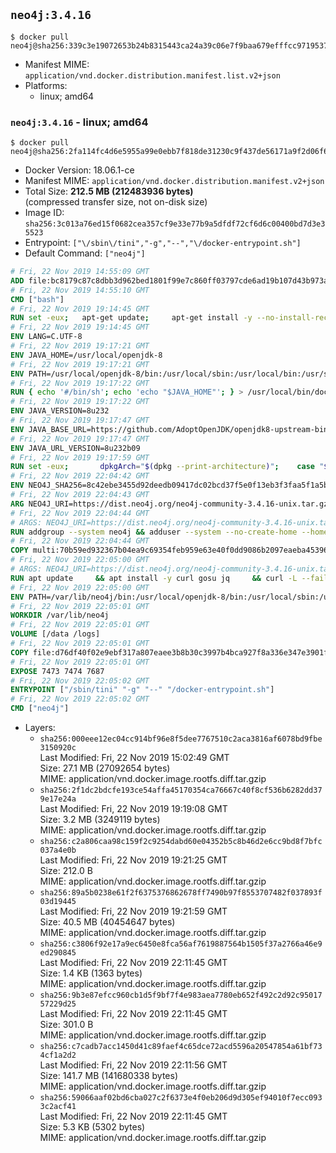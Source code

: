 ## `neo4j:3.4.16`

```console
$ docker pull neo4j@sha256:339c3e19072653b24b8315443ca24a39c06e7f9baa679efffcc971953742507c
```

-	Manifest MIME: `application/vnd.docker.distribution.manifest.list.v2+json`
-	Platforms:
	-	linux; amd64

### `neo4j:3.4.16` - linux; amd64

```console
$ docker pull neo4j@sha256:2fa114fc4d6e5955a99e0ebb7f818de31230c9f437de56171a9f2d06f6c49cf0
```

-	Docker Version: 18.06.1-ce
-	Manifest MIME: `application/vnd.docker.distribution.manifest.v2+json`
-	Total Size: **212.5 MB (212483936 bytes)**  
	(compressed transfer size, not on-disk size)
-	Image ID: `sha256:3c013a76ed15f0682cea357cf9e33e77b9a5dfdf72cf6d6c00400bd7d3e35523`
-	Entrypoint: `["\/sbin\/tini","-g","--","\/docker-entrypoint.sh"]`
-	Default Command: `["neo4j"]`

```dockerfile
# Fri, 22 Nov 2019 14:55:09 GMT
ADD file:bc8179c87c8dbb3d962bed1801f99e7c860ff03797cde6ad19b107d43b973ada in / 
# Fri, 22 Nov 2019 14:55:10 GMT
CMD ["bash"]
# Fri, 22 Nov 2019 19:14:45 GMT
RUN set -eux; 	apt-get update; 	apt-get install -y --no-install-recommends 		ca-certificates p11-kit 	; 	rm -rf /var/lib/apt/lists/*
# Fri, 22 Nov 2019 19:14:45 GMT
ENV LANG=C.UTF-8
# Fri, 22 Nov 2019 19:17:21 GMT
ENV JAVA_HOME=/usr/local/openjdk-8
# Fri, 22 Nov 2019 19:17:21 GMT
ENV PATH=/usr/local/openjdk-8/bin:/usr/local/sbin:/usr/local/bin:/usr/sbin:/usr/bin:/sbin:/bin
# Fri, 22 Nov 2019 19:17:22 GMT
RUN { echo '#/bin/sh'; echo 'echo "$JAVA_HOME"'; } > /usr/local/bin/docker-java-home && chmod +x /usr/local/bin/docker-java-home && [ "$JAVA_HOME" = "$(docker-java-home)" ]
# Fri, 22 Nov 2019 19:17:22 GMT
ENV JAVA_VERSION=8u232
# Fri, 22 Nov 2019 19:17:47 GMT
ENV JAVA_BASE_URL=https://github.com/AdoptOpenJDK/openjdk8-upstream-binaries/releases/download/jdk8u232-b09/OpenJDK8U-jre_
# Fri, 22 Nov 2019 19:17:47 GMT
ENV JAVA_URL_VERSION=8u232b09
# Fri, 22 Nov 2019 19:17:59 GMT
RUN set -eux; 		dpkgArch="$(dpkg --print-architecture)"; 	case "$dpkgArch" in 		amd64) upstreamArch='x64' ;; 		arm64) upstreamArch='aarch64' ;; 		*) echo >&2 "error: unsupported architecture: $dpkgArch" ;; 	esac; 		savedAptMark="$(apt-mark showmanual)"; 	apt-get update; 	apt-get install -y --no-install-recommends 		dirmngr 		gnupg 		wget 	; 	rm -rf /var/lib/apt/lists/*; 		wget -O openjdk.tgz.asc "${JAVA_BASE_URL}${upstreamArch}_linux_${JAVA_URL_VERSION}.tar.gz.sign"; 	wget -O openjdk.tgz "${JAVA_BASE_URL}${upstreamArch}_linux_${JAVA_URL_VERSION}.tar.gz" --progress=dot:giga; 		export GNUPGHOME="$(mktemp -d)"; 	gpg --batch --keyserver ha.pool.sks-keyservers.net --keyserver-options no-self-sigs-only --recv-keys CA5F11C6CE22644D42C6AC4492EF8D39DC13168F; 	gpg --batch --keyserver ha.pool.sks-keyservers.net --recv-keys EAC843EBD3EFDB98CC772FADA5CD6035332FA671; 	gpg --batch --list-sigs --keyid-format 0xLONG CA5F11C6CE22644D42C6AC4492EF8D39DC13168F 		| tee /dev/stderr 		| grep '0xA5CD6035332FA671' 		| grep 'Andrew Haley'; 	gpg --batch --verify openjdk.tgz.asc openjdk.tgz; 	gpgconf --kill all; 	rm -rf "$GNUPGHOME"; 		mkdir -p "$JAVA_HOME"; 	tar --extract 		--file openjdk.tgz 		--directory "$JAVA_HOME" 		--strip-components 1 		--no-same-owner 	; 	rm openjdk.tgz*; 			apt-mark auto '.*' > /dev/null; 	[ -z "$savedAptMark" ] || apt-mark manual $savedAptMark > /dev/null; 	apt-get purge -y --auto-remove -o APT::AutoRemove::RecommendsImportant=false; 		{ 		echo '#!/usr/bin/env bash'; 		echo 'set -Eeuo pipefail'; 		echo 'if ! [ -d "$JAVA_HOME" ]; then echo >&2 "error: missing JAVA_HOME environment variable"; exit 1; fi'; 		echo 'cacertsFile=; for f in "$JAVA_HOME/lib/security/cacerts" "$JAVA_HOME/jre/lib/security/cacerts"; do if [ -e "$f" ]; then cacertsFile="$f"; break; fi; done'; 		echo 'if [ -z "$cacertsFile" ] || ! [ -f "$cacertsFile" ]; then echo >&2 "error: failed to find cacerts file in $JAVA_HOME"; exit 1; fi'; 		echo 'trust extract --overwrite --format=java-cacerts --filter=ca-anchors --purpose=server-auth "$cacertsFile"'; 	} > /etc/ca-certificates/update.d/docker-openjdk; 	chmod +x /etc/ca-certificates/update.d/docker-openjdk; 	/etc/ca-certificates/update.d/docker-openjdk; 		find "$JAVA_HOME/lib" -name '*.so' -exec dirname '{}' ';' | sort -u > /etc/ld.so.conf.d/docker-openjdk.conf; 	ldconfig; 		java -version
# Fri, 22 Nov 2019 22:04:42 GMT
ENV NEO4J_SHA256=8c42ebe3455d92deedb09417dc02bcd37f5e0f13eb3f3faa5f1a5b9d4a781c7b NEO4J_TARBALL=neo4j-community-3.4.16-unix.tar.gz NEO4J_EDITION=community NEO4J_HOME=/var/lib/neo4j TINI_VERSION=v0.18.0 TINI_SHA256=12d20136605531b09a2c2dac02ccee85e1b874eb322ef6baf7561cd93f93c855
# Fri, 22 Nov 2019 22:04:43 GMT
ARG NEO4J_URI=https://dist.neo4j.org/neo4j-community-3.4.16-unix.tar.gz
# Fri, 22 Nov 2019 22:04:44 GMT
# ARGS: NEO4J_URI=https://dist.neo4j.org/neo4j-community-3.4.16-unix.tar.gz
RUN addgroup --system neo4j && adduser --system --no-create-home --home "${NEO4J_HOME}" --ingroup neo4j neo4j
# Fri, 22 Nov 2019 22:04:44 GMT
COPY multi:70b59ed932367b04ea9c69354feb959e63e40f0dd9086b2097eaeba453964337 in /tmp/ 
# Fri, 22 Nov 2019 22:05:00 GMT
# ARGS: NEO4J_URI=https://dist.neo4j.org/neo4j-community-3.4.16-unix.tar.gz
RUN apt update     && apt install -y curl gosu jq     && curl -L --fail --silent --show-error "https://github.com/krallin/tini/releases/download/${TINI_VERSION}/tini" > /sbin/tini     && echo "${TINI_SHA256}  /sbin/tini" | sha256sum -c --strict --quiet     && chmod +x /sbin/tini     && curl --fail --silent --show-error --location --remote-name ${NEO4J_URI}     && echo "${NEO4J_SHA256}  ${NEO4J_TARBALL}" | sha256sum -c --strict --quiet     && tar --extract --file ${NEO4J_TARBALL} --directory /var/lib     && mv /var/lib/neo4j-* "${NEO4J_HOME}"     && rm ${NEO4J_TARBALL}     && mv "${NEO4J_HOME}"/data /data     && mv "${NEO4J_HOME}"/logs /logs     && chown -R neo4j:neo4j /data     && chmod -R 777 /data     && chown -R neo4j:neo4j /logs     && chmod -R 777 /logs     && chown -R neo4j:neo4j "${NEO4J_HOME}"     && chmod -R 777 "${NEO4J_HOME}"     && ln -s /data "${NEO4J_HOME}"/data     && ln -s /logs "${NEO4J_HOME}"/logs     && mv /tmp/neo4jlabs-plugins.json /neo4jlabs-plugins.json     && rm -rf /tmp/*     && rm -rf /var/lib/apt/lists/*
# Fri, 22 Nov 2019 22:05:00 GMT
ENV PATH=/var/lib/neo4j/bin:/usr/local/openjdk-8/bin:/usr/local/sbin:/usr/local/bin:/usr/sbin:/usr/bin:/sbin:/bin
# Fri, 22 Nov 2019 22:05:01 GMT
WORKDIR /var/lib/neo4j
# Fri, 22 Nov 2019 22:05:01 GMT
VOLUME [/data /logs]
# Fri, 22 Nov 2019 22:05:01 GMT
COPY file:d76df40f02e9ebf317a807eaee3b8b30c3997b4bca927f8a336e347e3901f7b6 in /docker-entrypoint.sh 
# Fri, 22 Nov 2019 22:05:01 GMT
EXPOSE 7473 7474 7687
# Fri, 22 Nov 2019 22:05:02 GMT
ENTRYPOINT ["/sbin/tini" "-g" "--" "/docker-entrypoint.sh"]
# Fri, 22 Nov 2019 22:05:02 GMT
CMD ["neo4j"]
```

-	Layers:
	-	`sha256:000eee12ec04cc914bf96e8f5dee7767510c2aca3816af6078bd9fbe3150920c`  
		Last Modified: Fri, 22 Nov 2019 15:02:49 GMT  
		Size: 27.1 MB (27092654 bytes)  
		MIME: application/vnd.docker.image.rootfs.diff.tar.gzip
	-	`sha256:2f1dc2bdcfe193ce54affa45170354ca76667c40f8cf536b6282dd379e17e24a`  
		Last Modified: Fri, 22 Nov 2019 19:19:08 GMT  
		Size: 3.2 MB (3249119 bytes)  
		MIME: application/vnd.docker.image.rootfs.diff.tar.gzip
	-	`sha256:c2a806caa98c159f2c9254dabd60e04352b5c8b46d2e6cc9bd8f7bfc037a4e0b`  
		Last Modified: Fri, 22 Nov 2019 19:21:25 GMT  
		Size: 212.0 B  
		MIME: application/vnd.docker.image.rootfs.diff.tar.gzip
	-	`sha256:89a5b0238e61f2f6375376862678ff7490b97f8553707482f037893f03d19445`  
		Last Modified: Fri, 22 Nov 2019 19:21:59 GMT  
		Size: 40.5 MB (40454647 bytes)  
		MIME: application/vnd.docker.image.rootfs.diff.tar.gzip
	-	`sha256:c3806f92e17a9ec6450e8fca56af7619887564b1505f37a2766a46e9ed290845`  
		Last Modified: Fri, 22 Nov 2019 22:11:45 GMT  
		Size: 1.4 KB (1363 bytes)  
		MIME: application/vnd.docker.image.rootfs.diff.tar.gzip
	-	`sha256:9b3e87efcc960cb1d5f9bf7f4e983aea7780eb652f492c2d92c9501757229d25`  
		Last Modified: Fri, 22 Nov 2019 22:11:45 GMT  
		Size: 301.0 B  
		MIME: application/vnd.docker.image.rootfs.diff.tar.gzip
	-	`sha256:c7cadb7acc1450d41c89faef4c65dce72acd5596a20547854a61bf734cf1a2d2`  
		Last Modified: Fri, 22 Nov 2019 22:11:56 GMT  
		Size: 141.7 MB (141680338 bytes)  
		MIME: application/vnd.docker.image.rootfs.diff.tar.gzip
	-	`sha256:59066aaf02bd6cba027c2f6373e4f0eb206d9d305ef94010f7ecc0933c2acf41`  
		Last Modified: Fri, 22 Nov 2019 22:11:45 GMT  
		Size: 5.3 KB (5302 bytes)  
		MIME: application/vnd.docker.image.rootfs.diff.tar.gzip

